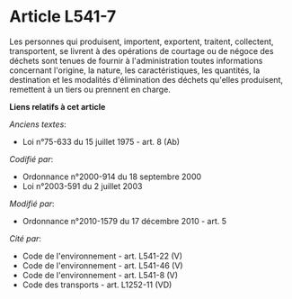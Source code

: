 # Article L541-7

Les personnes qui produisent, importent, exportent, traitent, collectent, transportent, se livrent à des opérations de
courtage ou de négoce des déchets  sont tenues de fournir à l'administration toutes informations concernant l'origine, la
nature, les caractéristiques, les quantités, la destination et les modalités d'élimination des déchets qu'elles produisent,
remettent à un tiers ou prennent en charge.

**Liens relatifs à cet article**

_Anciens textes_:

  - Loi n°75-633 du 15 juillet 1975 - art. 8 (Ab)

_Codifié par_:

  - Ordonnance n°2000-914 du 18 septembre 2000
  - Loi n°2003-591 du 2 juillet 2003

_Modifié par_:

  - Ordonnance n°2010-1579 du 17 décembre 2010 - art. 5

_Cité par_:

  - Code de l'environnement - art. L541-22 (V)
  - Code de l'environnement - art. L541-46 (V)
  - Code de l'environnement - art. L541-8 (V)
  - Code des transports - art. L1252-11 (VD)
